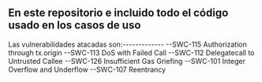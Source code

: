 En este repositorio e incluido todo el código usado en los casos de uso 
------------------------------------------------------------------------
Las vulnerabilidades atacadas son:-------------
--SWC-115 	Authorization through tx.origin 
--SWC-113 	DoS with Failed Call
--SWC-112   Delegatecall to Untrusted Callee
--SWC-126   Insufficient Gas Griefing
--SWC-101 	Integer Overflow and Underflow 
--SWC-107 	Reentrancy 
